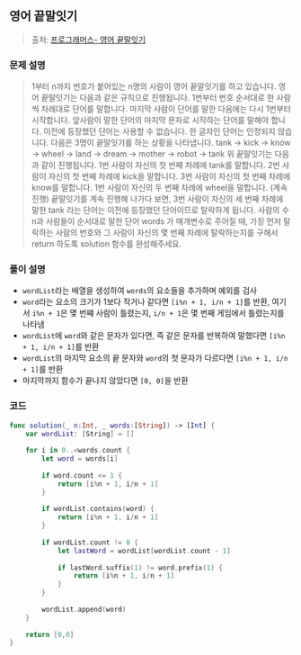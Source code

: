 ## 영어 끝말잇기

> 출처: [프로그래머스- 영어 끝말잇기](https://school.programmers.co.kr/learn/courses/30/lessons/12981)

### 문제 설명
> 1부터 n까지 번호가 붙어있는 n명의 사람이 영어 끝말잇기를 하고 있습니다. 영어 끝말잇기는 다음과 같은 규칙으로 진행됩니다.
1번부터 번호 순서대로 한 사람씩 차례대로 단어를 말합니다.
마지막 사람이 단어를 말한 다음에는 다시 1번부터 시작합니다.
앞사람이 말한 단어의 마지막 문자로 시작하는 단어를 말해야 합니다.
이전에 등장했던 단어는 사용할 수 없습니다.
한 글자인 단어는 인정되지 않습니다.
다음은 3명이 끝말잇기를 하는 상황을 나타냅니다.
tank → kick → know → wheel → land → dream → mother → robot → tank
위 끝말잇기는 다음과 같이 진행됩니다.
1번 사람이 자신의 첫 번째 차례에 tank를 말합니다.
2번 사람이 자신의 첫 번째 차례에 kick을 말합니다.
3번 사람이 자신의 첫 번째 차례에 know를 말합니다.
1번 사람이 자신의 두 번째 차례에 wheel을 말합니다.
(계속 진행)
끝말잇기를 계속 진행해 나가다 보면, 3번 사람이 자신의 세 번째 차례에 말한 tank 라는 단어는 이전에 등장했던 단어이므로 탈락하게 됩니다.
사람의 수 n과 사람들이 순서대로 말한 단어 words 가 매개변수로 주어질 때, 가장 먼저 탈락하는 사람의 번호와 그 사람이 자신의 몇 번째 차례에 탈락하는지를 구해서 return 하도록 solution 함수를 완성해주세요.

### 풀이 설명
- `wordList`라는 배열을 생성하여 `words`의 요소들을 추가하며 예외를 검사
- `word`라는 요소의 크기가 1보다 작거나 같다면 `[i%n + 1, i/n + 1]`를 반환, 여기서 `i%n + 1`은 몇 번쨰 사람이 틀렸는지, `i/n + 1`은 몇 번째 게임에서 틀렸는지를 나타냄
- `wordList`에 `word`와 같은 문자가 있다면, 즉 같은 문자를 반복하여 말했다면 `[i%n + 1, i/n + 1]`를 반환
- `wordList`의 마지막 요소의 끝 문자와 `word`의 첫 문자가 다르다면 `[i%n + 1, i/n + 1]`를 반환
- 마지막까지 함수가 끝나지 않았다면 `[0, 0]`을 반환

### 코드
```swift
func solution(_ n:Int, _ words:[String]) -> [Int] {
    var wordList: [String] = []
    
    for i in 0..<words.count {
        let word = words[i]
        
        if word.count <= 1 {
            return [i%n + 1, i/n + 1]
        }
        
        if wordList.contains(word) {
            return [i%n + 1, i/n + 1]
        }
        
        if wordList.count != 0 {
            let lastWord = wordList[wordList.count - 1]
            
            if lastWord.suffix(1) != word.prefix(1) {
                return [i%n + 1, i/n + 1]
            }
        }
        
        wordList.append(word)
    }
    
    return [0,0]
}
```

